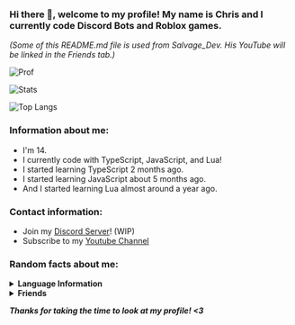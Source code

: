 ### Hi there 👋, welcome to my profile! My name is Chris and I currently code Discord Bots and Roblox games.
*(Some of this README.md file is used from Salvage_Dev. His YouTube will be linked in the Friends tab.)*

![Prof](https://komarev.com/ghpvc/?username=JustRadicalz)

![Stats](https://github-readme-stats.vercel.app/api?username=JustRadicalz&title_color=246bce&text_color=ffffff&bg_color=000000&include_all_commits=true&hide_border=true&hide_title=true)

![Top Langs](https://github-readme-stats.vercel.app/api/top-langs/?username=JustRadicalz&layout=compact&title_color=246bce&text_color=ffffff&bg_color=000000&hide_border=true)

### Information about me:
* I'm 14.
* I currently code with TypeScript, JavaScript, and Lua!
* I started learning TypeScript 2 months ago.
* I started learning JavaScript about 5 months ago.
* And I started learning Lua almost around a year ago.

### Contact information:

* Join my [Discord Server](https://discord.gg/Zr2PwbSFSd)! (WIP)
* Subscribe to my [Youtube Channel](https://www.youtube.com/channel/UCi_dtTBCGpGL_r5YGyrvJyg)

### Random facts about me:
<details>
  <summary><b>Language Information<b></summary>
    I know:
    * JavaScript
    * Lua
    * TypeScript
    * HTML & CSS
    I want to learn:
    * Rust
    * C#
    * Elixir
    * PypeScript ;)

</details>

<details>
  <summary><b>Friends</b></summary>
    * Salvage_Dev/Milo: [YouTube](https://www.youtube.com/channel/UC7-pjRSGoNEMoIujwOH2Mhw) & [GitHub](https://github.com/Milo123459).
    
    * Korabi: [YouTube](https://www.youtube.com/channel/UCTTawu7AGSvp6r6n_FWhAZQ) & [GitHub](https://github.com/Korabi20-dev).
    Others will be added here soon.
  
</details>

*Thanks for taking the time to look at my profile! <3* 
